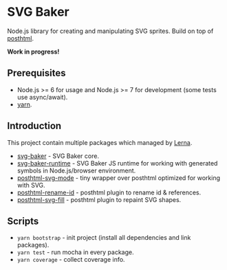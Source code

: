 # SVG Baker

Node.js library for creating and manipulating SVG sprites. Build on top of [posthtml](https://github.com/posthtml/posthtml).

**Work in progress!**

## Prerequisites

- Node.js >= 6 for usage and Node.js >= 7 for development (some tests use async/await).
- [yarn](https://yarnpkg.com).

## Introduction

This project contain multiple packages which managed by [Lerna](https://github.com/lerna/lerna).

- [svg-baker](packages/svg-baker) - SVG Baker core.
- [svg-baker-runtime](packages/svg-baker-runtime) - SVG Baker JS runtime for working with generated symbols in 
  Node.js/browser environment.
- [posthtml-svg-mode](packages/posthtml-svg-mode) - tiny wrapper over posthtml optimized for working with SVG. 
- [posthtml-rename-id](packages/posthtml-rename-id) - posthtml plugin to rename id & references.
- [posthtml-svg-fill](packages/posthtml-svg-fill) - posthtml plugin to repaint SVG shapes.

## Scripts

- `yarn bootstrap` - init project (install all dependencies and link packages).
- `yarn test` - run mocha in every package.
- `yarn coverage` - collect coverage info.
